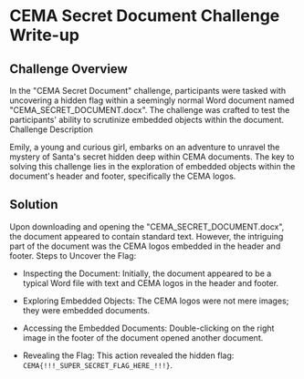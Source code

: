 # CEMA Secret Document Challenge Write-up

## Challenge Overview

In the "CEMA Secret Document" challenge, participants were tasked with uncovering a hidden flag within a seemingly normal Word document named "CEMA_SECRET_DOCUMENT.docx". The challenge was crafted to test the participants' ability to scrutinize embedded objects within the document.
Challenge Description

Emily, a young and curious girl, embarks on an adventure to unravel the mystery of Santa's secret hidden deep within CEMA documents. The key to solving this challenge lies in the exploration of embedded objects within the document's header and footer, specifically the CEMA logos.

## Solution

Upon downloading and opening the "CEMA_SECRET_DOCUMENT.docx", the document appeared to contain standard text. However, the intriguing part of the document was the CEMA logos embedded in the header and footer.
Steps to Uncover the Flag:

- Inspecting the Document: Initially, the document appeared to be a typical Word file with text and CEMA logos in the header and footer.

- Exploring Embedded Objects: The CEMA logos were not mere images; they were embedded documents.

- Accessing the Embedded Documents: Double-clicking on the right image in the footer of the document opened another document.

- Revealing the Flag: This action revealed the hidden flag: `CEMA{!!!_SUPER_SECRET_FLAG_HERE_!!!}`.
